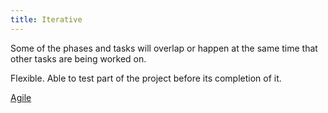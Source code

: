 ```yaml
---
title: Iterative
---
```

Some of the phases and tasks will overlap or happen at the same time that other tasks are being worked on.

Flexible.
Able to test part of the project before its completion of it.

[Agile](agile-project-management/agile.md)